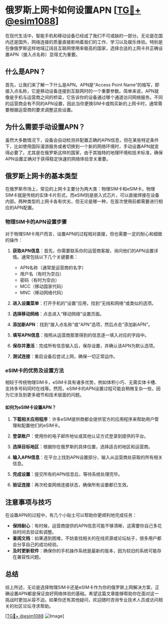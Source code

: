# 俄罗斯上网卡如何设置APN [[TG💪+ @esim1088](https://t.me/s/esim1088)]

在现代生活中，智能手机和移动设备已经成了我们不可或缺的一部分。无论是在国内还是国外，网络连接的质量直接影响着我们的工作、学习以及娱乐体验。特别是在像俄罗斯这样地域辽阔且互联网使用率极高的国家，选择合适的上网卡并正确设置APN（接入点名称）显得尤为重要。

## 什么是APN？

首先，让我们来了解一下什么是APN。APN是“Access Point Name”的缩写，即接入点名称，它是移动设备连接到互联网时的一个重要参数。简单来说，APN就像是手机与运营商之间的桥梁，它告诉你的设备通过哪个通道访问网络服务。不同的运营商会有不同的APN设置，因此当你更换SIM卡或购买新的上网卡时，通常需要根据运营商的要求调整这些设置。

## 为什么需要手动设置APN？

虽然大多数情况下，设备会自动检测并配置正确的APN信息，但在某些特定条件下，比如使用国际漫游服务或者切换到一个新的网络环境时，手动设置APN就变得必要了。尤其是在俄罗斯这样的国家，由于其独特的地理环境和技术标准，确保APN设置正确对于获得稳定快速的网络体验至关重要。

## 俄罗斯上网卡的基本类型

在俄罗斯市场上，常见的上网卡主要分为两大类：物理SIM卡和eSIM卡。物理SIM卡就是传统的实体卡片形式，而eSIM则是嵌入式芯片，可以直接焊接在设备内部。两种类型的上网卡各有优劣，但无论是哪一种，在首次使用前都需要进行相应的APN配置。

### 物理SIM卡的APN设置步骤

对于物理SIM卡用户而言，设置APN的过程相对直接，但也需要一定的耐心和细致的操作：

1. **获取APN信息**：首先，你需要联系你的运营商客服，询问他们的APN设置详情。通常包括以下几个关键要素：
   - APN名称（通常是运营商的名字）
   - 用户名（有时为空白）
   - 密码（有时为空白）
   - MCC（移动国家代码）
   - MNC（移动网络代码）

2. **进入设置菜单**：打开手机的“设置”应用，找到“无线和网络”或类似的选项。

3. **选择移动网络**：点击进入“移动网络”设置页面。

4. **添加新APN**：找到“接入点名称”或“APN”选项，然后点击“添加新APN”。

5. **填写APN信息**：按照从运营商那里得到的信息逐一填入对应的字段中。

6. **保存并激活**：完成所有信息输入后，保存设置，并确认该APN为默认选项。

7. **测试连接**：重启设备后尝试上网，确保一切正常运作。

### eSIM卡的优势及设置方法

相较于传统物理SIM卡，eSIM卡具有诸多优势，例如体积小巧、无需实体卡槽、支持多号码同时在线等。然而，eSIM卡的APN设置过程可能会稍微复杂一些，因为它涉及到更多细节和技术层面的问题。

#### 如何为eSIM卡设置APN？

1. **下载相关应用程序**：许多eSIM提供商都会提供官方的应用程序来帮助用户管理和配置他们的eSIM卡。

2. **登录账户**：使用你的电子邮件地址或其他认证方式登录到提供的平台。

3. **选择目标地区**：根据你在俄罗斯的具体位置，选择适合的地区和运营商。

4. **输入APN信息**：在平台上找到APN设置部分，输入从运营商处获取的所有相关信息。

5. **完成设置**：提交所有的APN信息后，等待系统处理完毕。

6. **验证连接**：再次检查网络连接状态，确保所有设置都已生效。

## 注意事项与技巧

在设置APN的过程中，有几个小贴士可以帮助你更顺利地完成任务：

- **保持耐心**：有时候，运营商提供的APN信息可能不够清晰，这需要你自己多花些时间去验证和调整。
- **查阅文档**：如果遇到困难，不妨查找相关的在线资源或论坛帖子，很多用户都会分享自己的成功经验。
- **及时更新软件**：确保你的手机操作系统是最新的版本，因为较旧的系统可能存在兼容性问题。

## 总结

综上所述，无论是选择物理SIM卡还是eSIM卡作为你的俄罗斯上网解决方案，正确设置APN都是保证良好网络体验的基础。希望这篇文章能够帮助你在面对这一挑战时更加从容不迫。如果你还有其他疑问，欢迎随时咨询专业技术人员或访问相关的社区论坛寻求帮助。

[[TG💪+ @esim1088](https://t.me/s/esim1088) ![Image](https://i.postimg.cc/4NQfJmqS/Snipaste-2025-05-13-00-14-12.png)]